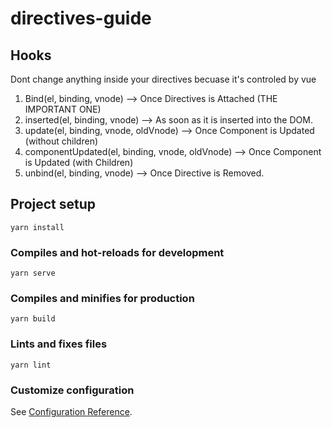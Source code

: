 # directives-guide

## Hooks
Dont change anything inside your directives becuase it's controled by vue

1. Bind(el, binding, vnode) --> Once Directives is Attached (THE IMPORTANT ONE)
2. inserted(el, binding, vnode) --> As soon as it is inserted into the DOM.
3. update(el, binding, vnode, oldVnode) --> Once Component is Updated (without children)
4. componentUpdated(el, binding, vnode, oldVnode) --> Once Component is Updated (with Children)
5. unbind(el, binding, vnode) --> Once Directive is Removed.

## Project setup
```
yarn install
```

### Compiles and hot-reloads for development
```
yarn serve
```

### Compiles and minifies for production
```
yarn build
```

### Lints and fixes files
```
yarn lint
```

### Customize configuration
See [Configuration Reference](https://cli.vuejs.org/config/).
